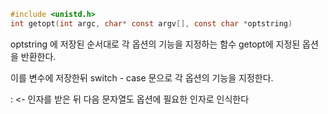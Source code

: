 ~~~c
#include <unistd.h>
int getopt(int argc, char* const argv[], const char *optstring)
~~~

optstring 에 저장된 순서대로 각 옵션의 기능을 지정하는 함수
getopt에 지정된 옵션을 반환한다.

이를 변수에 저장한뒤 switch - case 문으로 각 옵션의 기능을 지정한다.

:  <- 인자를 받은 뒤 다음 문자열도 옵션에 필요한 인자로 인식한다